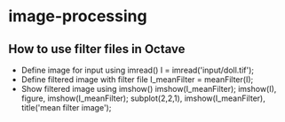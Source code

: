 # image-processing
## How to use filter files in Octave
- Define image for input using imread()
  I = imread('input/doll.tif');
- Define filtered image with filter file
  I_meanFilter = meanFilter(I);
- Show filtered image using imshow()
  imshow(I_meanFilter);
  imshow(I), figure, imshow(I_meanFilter);
  subplot(2,2,1), imshow(I_meanFilter), title('mean filter image');
